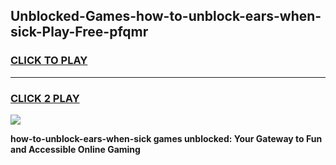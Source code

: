
## Unblocked-Games-how-to-unblock-ears-when-sick-Play-Free-pfqmr
<h3>
<a href="https://premium76.site?title=how-to-unblock-ears-when-sick&ref=23A">CLICK TO PLAY</a></h3>
<hr>

<h3>
<a href="https://premium76.site?title=how-to-unblock-ears-when-sick&ref=23A">CLICK 2 PLAY</a>
  
</h3>

<a href="https://premium76.site?title=how-to-unblock-ears-when-sick&ref=23A"><img src="https://clearcache.store/games.png"></a>


**how-to-unblock-ears-when-sick games unblocked: Your Gateway to Fun and Accessible Online Gaming**

